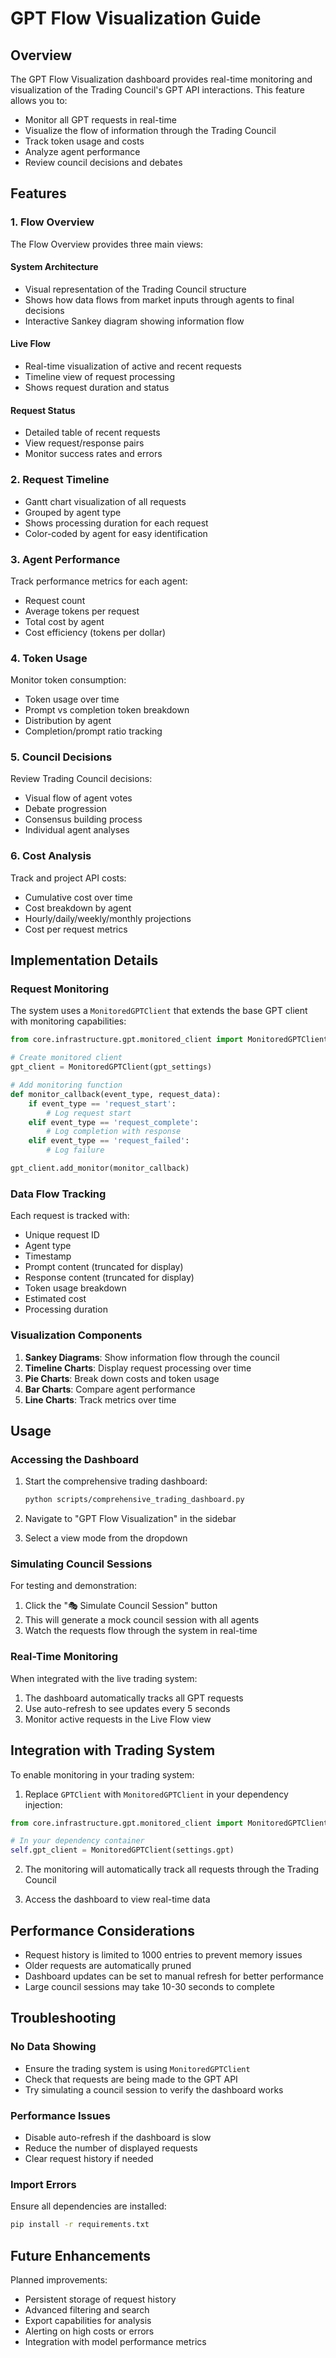 # GPT Flow Visualization Guide

## Overview

The GPT Flow Visualization dashboard provides real-time monitoring and visualization of the Trading Council's GPT API interactions. This feature allows you to:

- Monitor all GPT requests in real-time
- Visualize the flow of information through the Trading Council
- Track token usage and costs
- Analyze agent performance
- Review council decisions and debates

## Features

### 1. Flow Overview

The Flow Overview provides three main views:

#### System Architecture
- Visual representation of the Trading Council structure
- Shows how data flows from market inputs through agents to final decisions
- Interactive Sankey diagram showing information flow

#### Live Flow
- Real-time visualization of active and recent requests
- Timeline view of request processing
- Shows request duration and status

#### Request Status
- Detailed table of recent requests
- View request/response pairs
- Monitor success rates and errors

### 2. Request Timeline

- Gantt chart visualization of all requests
- Grouped by agent type
- Shows processing duration for each request
- Color-coded by agent for easy identification

### 3. Agent Performance

Track performance metrics for each agent:
- Request count
- Average tokens per request
- Total cost by agent
- Cost efficiency (tokens per dollar)

### 4. Token Usage

Monitor token consumption:
- Token usage over time
- Prompt vs completion token breakdown
- Distribution by agent
- Completion/prompt ratio tracking

### 5. Council Decisions

Review Trading Council decisions:
- Visual flow of agent votes
- Debate progression
- Consensus building process
- Individual agent analyses

### 6. Cost Analysis

Track and project API costs:
- Cumulative cost over time
- Cost breakdown by agent
- Hourly/daily/weekly/monthly projections
- Cost per request metrics

## Implementation Details

### Request Monitoring

The system uses a `MonitoredGPTClient` that extends the base GPT client with monitoring capabilities:

```python
from core.infrastructure.gpt.monitored_client import MonitoredGPTClient

# Create monitored client
gpt_client = MonitoredGPTClient(gpt_settings)

# Add monitoring function
def monitor_callback(event_type, request_data):
    if event_type == 'request_start':
        # Log request start
    elif event_type == 'request_complete':
        # Log completion with response
    elif event_type == 'request_failed':
        # Log failure

gpt_client.add_monitor(monitor_callback)
```

### Data Flow Tracking

Each request is tracked with:
- Unique request ID
- Agent type
- Timestamp
- Prompt content (truncated for display)
- Response content (truncated for display)
- Token usage breakdown
- Estimated cost
- Processing duration

### Visualization Components

1. **Sankey Diagrams**: Show information flow through the council
2. **Timeline Charts**: Display request processing over time
3. **Pie Charts**: Break down costs and token usage
4. **Bar Charts**: Compare agent performance
5. **Line Charts**: Track metrics over time

## Usage

### Accessing the Dashboard

1. Start the comprehensive trading dashboard:
   ```bash
   python scripts/comprehensive_trading_dashboard.py
   ```

2. Navigate to "GPT Flow Visualization" in the sidebar

3. Select a view mode from the dropdown

### Simulating Council Sessions

For testing and demonstration:

1. Click the "🎭 Simulate Council Session" button
2. This will generate a mock council session with all agents
3. Watch the requests flow through the system in real-time

### Real-Time Monitoring

When integrated with the live trading system:

1. The dashboard automatically tracks all GPT requests
2. Use auto-refresh to see updates every 5 seconds
3. Monitor active requests in the Live Flow view

## Integration with Trading System

To enable monitoring in your trading system:

1. Replace `GPTClient` with `MonitoredGPTClient` in your dependency injection:

```python
from core.infrastructure.gpt.monitored_client import MonitoredGPTClient

# In your dependency container
self.gpt_client = MonitoredGPTClient(settings.gpt)
```

2. The monitoring will automatically track all requests through the Trading Council

3. Access the dashboard to view real-time data

## Performance Considerations

- Request history is limited to 1000 entries to prevent memory issues
- Older requests are automatically pruned
- Dashboard updates can be set to manual refresh for better performance
- Large council sessions may take 10-30 seconds to complete

## Troubleshooting

### No Data Showing

- Ensure the trading system is using `MonitoredGPTClient`
- Check that requests are being made to the GPT API
- Try simulating a council session to verify the dashboard works

### Performance Issues

- Disable auto-refresh if the dashboard is slow
- Reduce the number of displayed requests
- Clear request history if needed

### Import Errors

Ensure all dependencies are installed:
```bash
pip install -r requirements.txt
```

## Future Enhancements

Planned improvements:
- Persistent storage of request history
- Advanced filtering and search
- Export capabilities for analysis
- Alerting on high costs or errors
- Integration with model performance metrics